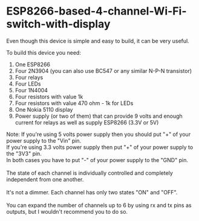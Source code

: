 # ESP8266-based-4-channel-Wi-Fi-switch-with-display
Even though this device is simple and easy to build, it can be very useful.

To build this device you need:
1) One ESP8266
2) Four 2N3904 (you can also use BC547 or any similar N-P-N transistor)
3) Four relays
4) Four LEDs
5) Four 1N4004
6) Four resistors with value 1k
7) Four resistors with value 470 ohm - 1k for LEDs
8) One Nokia 5110 display
9) Power supply (or two of them) that can provide 9 volts and enough current for relays as well as supply ESP8266 (3.3V or 5V)

Note: If you're using 5 volts power supply then you should put "+" of your power supply to the "Vin" pin.<br>
If you're using 3.3 volts power supply then put "+" of your power supply to the "3V3" pin.<br>
In both cases you have to put "-" of your power supply to the "GND" pin.<br>
<br>
The state of each channel is individually controlled and completely independent from one another.<br>
<br>
It's not a dimmer. Each channel has only two states "ON" and "OFF".<br>
<br>
You can expand the number of channels up to 6 by using rx and tx pins as outputs, but I wouldn't recommend you to do so.
